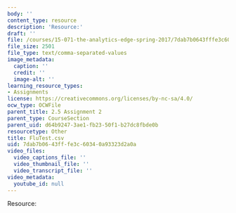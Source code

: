 ```yaml
---
body: ''
content_type: resource
description: 'Resource:'
draft: ''
file: /courses/15-071-the-analytics-edge-spring-2017/7dab7b0643fffe3c60340a93323d2a0a_FluTest.csv
file_size: 2501
file_type: text/comma-separated-values
image_metadata:
  caption: ''
  credit: ''
  image-alt: ''
learning_resource_types:
- Assignments
license: https://creativecommons.org/licenses/by-nc-sa/4.0/
ocw_type: OCWFile
parent_title: 2.5 Assignment 2
parent_type: CourseSection
parent_uid: d64b9247-3ae1-fb23-50f1-b27dc8fbde0b
resourcetype: Other
title: FluTest.csv
uid: 7dab7b06-43ff-fe3c-6034-0a93323d2a0a
video_files:
  video_captions_file: ''
  video_thumbnail_file: ''
  video_transcript_file: ''
video_metadata:
  youtube_id: null
---
```

Resource: